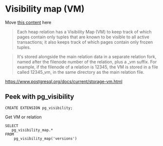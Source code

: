 # Visibility map (VM)

Move [this content](../../queries/performance/index/index-only-scan.md) here

> Each heap relation has a Visibility Map (VM) to keep track of which pages contain only tuples that are known to be visible to all active transactions; it also keeps track of which pages contain only frozen tuples.

> It's stored alongside the main relation data in a separate relation fork, named after the filenode number of the relation, plus a _vm suffix. For example, if the filenode of a relation is 12345, the VM is stored in a file called 12345_vm, in the same directory as the main relation file.

https://www.postgresql.org/docs/current/storage-vm.html


## Peek with pg_visibility

```postgresql
CREATE EXTENSION pg_visibility;
```

Get VM or relation
```postgresql
SELECT
   pg_visibility_map.*    
FROM
    pg_visibility_map('versions') 
```
